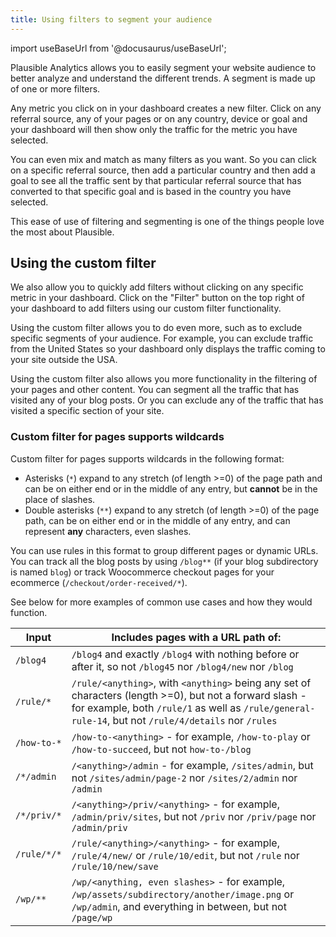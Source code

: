 ```yaml
---
title: Using filters to segment your audience
---
```


import useBaseUrl from '@docusaurus/useBaseUrl';

Plausible Analytics allows you to easily segment your website audience to better analyze and understand the different trends. A segment is made up of one or more filters. 

Any metric you click on in your dashboard creates a new filter. Click on any referral source, any of your pages or on any country, device or goal and your dashboard will then show only the traffic for the metric you have selected.

You can even mix and match as many filters as you want. So you can click on a specific referral source, then add a particular country and then add a goal to see all the traffic sent by that particular referral source that has converted to that specific goal and is based in the country you have selected.

This ease of use of filtering and segmenting is one of the things people love the most about Plausible.

## Using the custom filter 

We also allow you to quickly add filters without clicking on any specific metric in your dashboard. Click on the "Filter" button on the top right of your dashboard to add filters using our custom filter functionality.

Using the custom filter allows you to do even more, such as to exclude specific segments of your audience. For example, you can exclude traffic from the United States so your dashboard only displays the traffic coming to your site outside the USA.

Using the custom filter also allows you more functionality in the filtering of your pages and other content. You can segment all the traffic that has visited any of your blog posts. Or you can exclude any of the traffic that has visited a specific section of your site.

### Custom filter for pages supports wildcards

Custom filter for pages supports wildcards in the following format:

- Asterisks (`*`) expand to any stretch (of length >=0) of the page path and can be on either end or in the middle of any entry, but **cannot** be in the place of slashes.
- Double asterisks (`**`) expand to any stretch (of length >=0) of the page path, can be on either end or in the middle of any entry, and can represent **any** characters, even slashes.

You can use rules in this format to group different pages or dynamic URLs. You can track all the blog posts by using `/blog**` (if your blog subdirectory is named `blog`) or track Woocommerce checkout pages for your ecommerce (`/checkout/order-received/*`). 

See below for more examples of common use cases and how they would function.

| Input | Includes pages with a URL path of: |
| ------------- | ------------- |
| `/blog4` | `/blog4` and exactly `/blog4` with nothing before or after it, so not `/blog45` nor `/blog4/new` nor `/blog` |
| `/rule/*` | `/rule/<anything>`, with `<anything>` being any set of characters (length >=0), but not a forward slash - for example, both `/rule/1` as well as `/rule/general-rule-14`, but not `/rule/4/details` nor `/rules` |
| `/how-to-*` | `/how-to-<anything>` - for example, `/how-to-play` or `/how-to-succeed`, but not `how-to-/blog` |
| `/*/admin` | `/<anything>/admin` - for example, `/sites/admin`, but not `/sites/admin/page-2` nor `/sites/2/admin` nor `/admin` |
| `/*/priv/*` | `/<anything>/priv/<anything>` - for example, `/admin/priv/sites`, but not `/priv` nor `/priv/page` nor `/admin/priv` |
| `/rule/*/*` | `/rule/<anything>/<anything>` - for example, `/rule/4/new/` or `/rule/10/edit`, but not `/rule` nor `/rule/10/new/save` |
| `/wp/**` | `/wp/<anything, even slashes>` - for example, `/wp/assets/subdirectory/another/image.png` or `/wp/admin`, and everything in between, but not `/page/wp`

<br />
